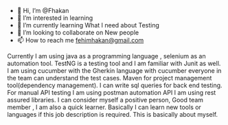 - 👋 Hi, I’m @Fhakan
- 👀 I’m interested in learning
- 🌱 I’m currently learning What I need about Testing
- 💞️ I’m looking to collaborate on New people
- 📫 How to reach me fehimhakan@gmail.com

Currently I am using java as a programming language , selenium as an automation tool. TestNG is a testing tool and I am familiar with Junit as well. I am using cucumber with the Gherkin language with cucumber everyone in the team can understand the test cases. Maven for project management tool(dependency management). I can write sql queries for back end testing. For manual API testing I am using postman automation API I am using rest assured libraries. I can consider myself a positive person, Good team member , I am also a quick learner. Basically I can learn new tools or languages if this job description is required.
 This is basically about myself.

<!---
Fhakan/Fhakan is a ✨ special ✨ repository because its `README.md` (this file) appears on your GitHub profile.
You can click the Preview link to take a look at your changes.
--->
